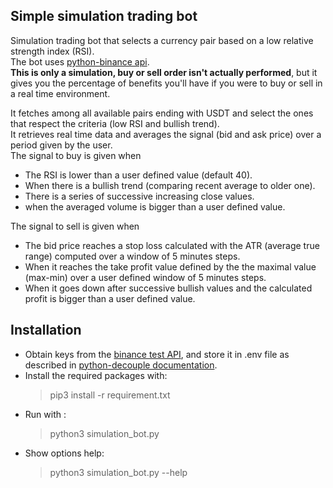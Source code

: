 ## Simple simulation trading bot
Simulation trading bot that selects a currency pair based on a low relative strength index (RSI).   
The bot uses [python-binance api](https://python-binance.readthedocs.io/en/latest/).  
**This is only a simulation, buy or sell order isn't actually performed**, but it gives you the percentage of benefits you'll have if you were to buy or sell in a real time environment.  

It fetches among all available pairs ending with USDT and select the ones that respect the criteria (low RSI and bullish trend).  
It retrieves real time data and averages the signal (bid and ask price) over a period given by the user.  
The signal to buy is given when  
- The RSI is lower than a user defined value (default 40).
- When there is a bullish trend (comparing recent average to older one).
- There is a series of successive increasing close values.
- when the averaged volume is bigger than a user defined value.    

The signal to sell is given when   
- The bid price reaches a stop loss calculated with the ATR (average true range) computed over a window of 5 minutes steps.
- When it reaches the take profit value defined by the the maximal value (max-min) over a user defined window of 5 minutes steps.
- When it goes down after successive bullish values and the calculated profit is bigger than a user defined value.  

## Installation 
- Obtain keys from the [binance test API](https://testnet.binance.vision), and store it in .env file as described in [python-decouple documentation](https://pypi.org/project/python-decouple/#env-file).
- Install the required packages with: 
  > pip3 install -r requirement.txt
- Run with : 
  > python3 simulation_bot.py
- Show options help:
  > python3 simulation_bot.py --help   
